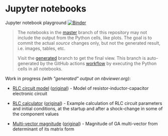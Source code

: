 # Jupyter notebooks

Jupyter notebook playground
[![Binder](https://mybinder.org/badge.svg)](https://mybinder.org/v2/gh/trundev/notebook/master)

> The notebooks in the [master](../../tree/master) branch of this repository may not include the output from the Python cells, like plots.
> The goal is to commit the actual _source_ changes only, but not the generated result, i.e. images, tables, etc.
>
> Visit the [generated](../../tree/generated) branch to get the final view. This branch is auto-generated by the GitHub actions
> [workflow](.github/workflows/main.yml#L62-L70) by executing the Python cells in all notebooks.


Work in progress _(with "generated" output on nbviewer.org)_:

- [RLC circuit model](https://nbviewer.org/github/trundev/notebook/tree/generated/rlc_circuit.ipynb) ([original](rlc_circuit.ipynb)) - Model of resistor-inductor-capacitor electronic circuit

- [RLC calculator](https://nbviewer.org/github/trundev/notebook/tree/generated/rlc_calc.ipynb) ([original](rlc_calc.ipynb)) - Example calculation
of RLC circuit parameters and initial conditions, at the startup and after a shock-change in some of the component values

- [Multi-vector magnitude](https://nbviewer.org/github/trundev/notebook/tree/generated/multivector-magnitude.ipynb) ([original](multivector-magnitude.ipynb)) -
  Magnitude of GA multi-vector from determinant of its matrix form
